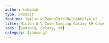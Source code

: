 ```yaml
---
author: tokodab
type: product
featimg: 1yACuz_wL2awLq2qYtONwlpgAKt1yA_el
title: Minion Art Cute Samsung Galaxy S9 Case
tags: [samsung, galaxy, s9]
category: [samsung]
---
```

